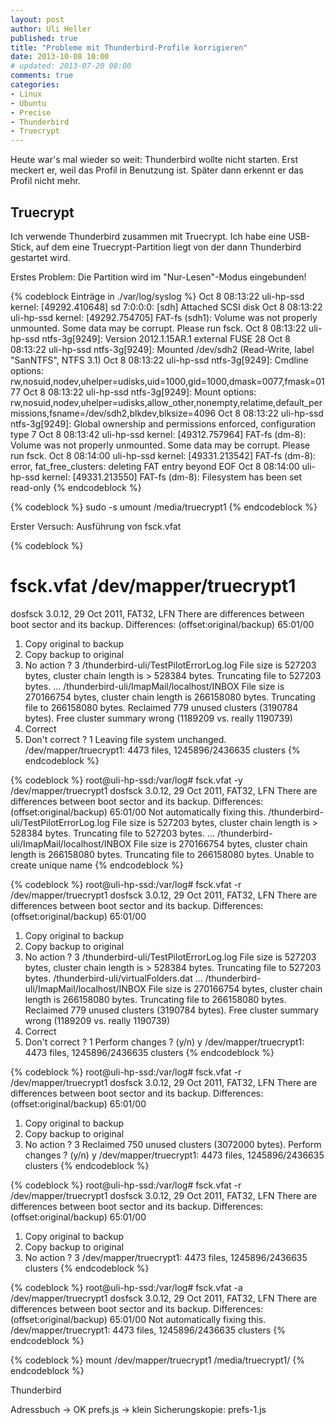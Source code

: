 ```yaml
---
layout: post
author: Uli Heller
published: true
title: "Probleme mit Thunderbird-Profile korrigieren"
date: 2013-10-08 10:00
# updated: 2013-07-20 08:00
comments: true
categories:
- Linux
- Ubuntu
- Precise
- Thunderbird
- Truecrypt
---
```


Heute war's mal wieder so weit: Thunderbird wollte nicht starten.
Erst meckert er, weil das Profil in Benutzung ist. Später dann erkennt
er das Profil nicht mehr.

<!-- more -->

## Truecrypt

Ich verwende Thunderbird zusammen mit Truecrypt. Ich habe eine USB-Stick,
auf dem eine Truecrypt-Partition liegt von der dann Thunderbird gestartet
wird.

Erstes Problem: Die Partition wird im "Nur-Lesen"-Modus eingebunden!

{% codeblock Einträge in ./var/log/syslog %}
Oct  8 08:13:22 uli-hp-ssd kernel: [49292.410648] sd 7:0:0:0: [sdh] Attached SCSI disk
Oct  8 08:13:22 uli-hp-ssd kernel: [49292.754705] FAT-fs (sdh1): Volume was not properly unmounted. Some data may be corrupt. Please run fsck.
Oct  8 08:13:22 uli-hp-ssd ntfs-3g[9249]: Version 2012.1.15AR.1 external FUSE 28
Oct  8 08:13:22 uli-hp-ssd ntfs-3g[9249]: Mounted /dev/sdh2 (Read-Write, label "SanNTFS", NTFS 3.1)
Oct  8 08:13:22 uli-hp-ssd ntfs-3g[9249]: Cmdline options: rw,nosuid,nodev,uhelper=udisks,uid=1000,gid=1000,dmask=0077,fmask=0177
Oct  8 08:13:22 uli-hp-ssd ntfs-3g[9249]: Mount options: rw,nosuid,nodev,uhelper=udisks,allow_other,nonempty,relatime,default_permissions,fsname=/dev/sdh2,blkdev,blksize=4096
Oct  8 08:13:22 uli-hp-ssd ntfs-3g[9249]: Global ownership and permissions enforced, configuration type 7
Oct  8 08:13:42 uli-hp-ssd kernel: [49312.757964] FAT-fs (dm-8): Volume was not properly unmounted. Some data may be corrupt. Please run fsck.
Oct  8 08:14:00 uli-hp-ssd kernel: [49331.213542] FAT-fs (dm-8): error, fat_free_clusters: deleting FAT entry beyond EOF
Oct  8 08:14:00 uli-hp-ssd kernel: [49331.213550] FAT-fs (dm-8): Filesystem has been set read-only
{% endcodeblock %}


{% codeblock %}
sudo -s
umount /media/truecrypt1
{% endcodeblock %}

Erster Versuch: Ausführung von fsck.vfat

{% codeblock %}
# fsck.vfat /dev/mapper/truecrypt1
dosfsck 3.0.12, 29 Oct 2011, FAT32, LFN
There are differences between boot sector and its backup.
Differences: (offset:original/backup)
  65:01/00
1) Copy original to backup
2) Copy backup to original
3) No action
? 3
/thunderbird-uli/TestPilotErrorLog.log
  File size is 527203 bytes, cluster chain length is > 528384 bytes.
  Truncating file to 527203 bytes.
...
/thunderbird-uli/ImapMail/localhost/INBOX
  File size is 270166754 bytes, cluster chain length is 266158080 bytes.
  Truncating file to 266158080 bytes.
Reclaimed 779 unused clusters (3190784 bytes).
Free cluster summary wrong (1189209 vs. really 1190739)
1) Correct
2) Don't correct
? 1
Leaving file system unchanged.
/dev/mapper/truecrypt1: 4473 files, 1245896/2436635 clusters
{% endcodeblock %}

{% codeblock %}
root@uli-hp-ssd:/var/log# fsck.vfat -y /dev/mapper/truecrypt1 
dosfsck 3.0.12, 29 Oct 2011, FAT32, LFN
There are differences between boot sector and its backup.
Differences: (offset:original/backup)
  65:01/00
  Not automatically fixing this.
/thunderbird-uli/TestPilotErrorLog.log
  File size is 527203 bytes, cluster chain length is > 528384 bytes.
  Truncating file to 527203 bytes.
...
/thunderbird-uli/ImapMail/localhost/INBOX
  File size is 270166754 bytes, cluster chain length is 266158080 bytes.
  Truncating file to 266158080 bytes.
Unable to create unique name
{% endcodeblock %}

{% codeblock %}
root@uli-hp-ssd:/var/log# fsck.vfat -r /dev/mapper/truecrypt1 
dosfsck 3.0.12, 29 Oct 2011, FAT32, LFN
There are differences between boot sector and its backup.
Differences: (offset:original/backup)
  65:01/00
1) Copy original to backup
2) Copy backup to original
3) No action
? 3
/thunderbird-uli/TestPilotErrorLog.log
  File size is 527203 bytes, cluster chain length is > 528384 bytes.
  Truncating file to 527203 bytes.
/thunderbird-uli/virtualFolders.dat
...
/thunderbird-uli/ImapMail/localhost/INBOX
  File size is 270166754 bytes, cluster chain length is 266158080 bytes.
  Truncating file to 266158080 bytes.
Reclaimed 779 unused clusters (3190784 bytes).
Free cluster summary wrong (1189209 vs. really 1190739)
1) Correct
2) Don't correct
? 1
Perform changes ? (y/n) y
/dev/mapper/truecrypt1: 4473 files, 1245896/2436635 clusters
{% endcodeblock %}

{% codeblock %}
root@uli-hp-ssd:/var/log# fsck.vfat -r /dev/mapper/truecrypt1 
dosfsck 3.0.12, 29 Oct 2011, FAT32, LFN
There are differences between boot sector and its backup.
Differences: (offset:original/backup)
  65:01/00
1) Copy original to backup
2) Copy backup to original
3) No action
? 3
Reclaimed 750 unused clusters (3072000 bytes).
Perform changes ? (y/n) y
/dev/mapper/truecrypt1: 4473 files, 1245896/2436635 clusters
{% endcodeblock %}

{% codeblock %}
root@uli-hp-ssd:/var/log# fsck.vfat -r /dev/mapper/truecrypt1 
dosfsck 3.0.12, 29 Oct 2011, FAT32, LFN
There are differences between boot sector and its backup.
Differences: (offset:original/backup)
  65:01/00
1) Copy original to backup
2) Copy backup to original
3) No action
? 3
/dev/mapper/truecrypt1: 4473 files, 1245896/2436635 clusters
{% endcodeblock %}

{% codeblock %}
root@uli-hp-ssd:/var/log# fsck.vfat -a /dev/mapper/truecrypt1 
dosfsck 3.0.12, 29 Oct 2011, FAT32, LFN
There are differences between boot sector and its backup.
Differences: (offset:original/backup)
  65:01/00
  Not automatically fixing this.
/dev/mapper/truecrypt1: 4473 files, 1245896/2436635 clusters
{% endcodeblock %}

{% codeblock %}
mount /dev/mapper/truecrypt1 /media/truecrypt1/
{% endcodeblock %}


Thunderbird

Adressbuch -> OK
prefs.js -> klein
Sicherungskopie: prefs-1.js
